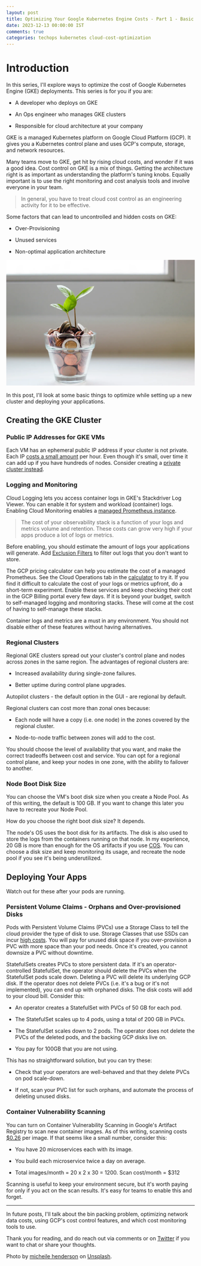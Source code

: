 ```yaml
---           
layout: post
title: Optimizing Your Google Kubernetes Engine Costs - Part 1 - Basic Tweaks
date: 2023-12-13 00:00:00 IST
comments: true
categories: techops kubernetes cloud-cost-optimization
---
```


Introduction
============

In this series, I'll explore ways to optimize the cost of Google Kubernetes Engine (GKE) deployments. This series is for you if you are:

-   A developer who deploys on GKE

-   An Ops engineer who manages GKE clusters

-   Responsible for cloud architecture at your company

GKE is a managed Kubernetes platform on Google Cloud Platform (GCP). It gives you a Kubernetes control plane and uses GCP's compute, storage, and network resources.

Many teams move to GKE, get hit by rising cloud costs, and wonder if it was a good idea. Cost control on GKE is a mix of things. Getting the architecture right is as important as understanding the platform's tuning knobs. Equally important is to use the right monitoring and cost analysis tools and involve everyone in your team.

> In general, you have to treat cloud cost control as an engineering activity for it to be effective.

Some factors that can lead to uncontrolled and hidden costs on GKE:

-   Over-Provisioning

-   Unused services

-   Non-optimal application architecture

![Save](/assets/images/gke-cost-1.png)

In this post, I'll look at some basic things to optimize while setting up a new cluster and deploying your applications.

Creating the GKE Cluster
------------------------

### **Public IP Addresses for GKE VMs**

Each VM has an ephemeral public IP address if your cluster is not private. Each IP [costs a small amount](https://cloud.google.com/vpc/network-pricing) per hour. Even though it's small, over time it can add up if you have hundreds of nodes. Consider creating a [private cluster instead](https://cloud.google.com/kubernetes-engine/docs/how-to/private-clusters).

### **Logging and Monitoring**

Cloud Logging lets you access container logs in GKE's Stackdriver Log Viewer. You can enable it for system and workload (container) logs. Enabling Cloud Monitoring enables a [managed Prometheus instance](https://cloud.google.com/stackdriver/docs/managed-prometheus#gmp-billing-quotas).

> The cost of your observability stack is a function of your logs and metrics volume and retention. These costs can grow very high if your apps produce a lot of logs or metrics.

Before enabling, you should estimate the amount of logs your applications will generate. Add [Exclusion Filters](https://cloud.google.com/logging/docs/routing/overview#exclusions) to filter out logs that you don't want to store.

The GCP pricing calculator can help you estimate the cost of a managed Prometheus. See the Cloud Operations tab in the [calculator](https://cloud.google.com/products/calculator) to try it. If you find it difficult to calculate the cost of your logs or metrics upfront, do a short-term experiment. Enable these services and keep checking their cost in the GCP Billing portal every few days. If it is beyond your budget, switch to self-managed logging and monitoring stacks. These will come at the cost of having to self-manage these stacks.

Container logs and metrics are a must in any environment. You should not disable either of these features without having alternatives.

### **Regional Clusters**

Regional GKE clusters spread out your cluster's control plane and nodes across zones in the same region. The advantages of regional clusters are:

-   Increased availability during single-zone failures.

-   Better uptime during control plane upgrades.

Autopilot clusters - the default option in the GUI - are regional by default.

Regional clusters can cost more than zonal ones because:

-   Each node will have a copy (i.e. one node) in the zones covered by the regional cluster.

-   Node-to-node traffic between zones will add to the cost.

You should choose the level of availability that you want, and make the correct tradeoffs between cost and service. You can opt for a regional control plane, and keep your nodes in one zone, with the ability to failover to another.

### **Node Boot Disk Size**

You can choose the VM's boot disk size when you create a Node Pool. As of this writing, the default is 100 GB. If you want to change this later you have to recreate your Node Pool. 

How do you choose the right boot disk size? It depends. 

The node's OS uses the boot disk for its artifacts. The disk is also used to store the logs from the containers running on that node. In my experience, 20 GB is more than enough for the OS artifacts if you use [COS](https://cloud.google.com/container-optimized-os/docs/concepts/features-and-benefits). You can choose a disk size and keep monitoring its usage, and recreate the node pool if you see it's being underutilized.

Deploying Your Apps
-------------------

Watch out for these after your pods are running.

### **Persistent Volume Claims - Orphans and Over-provisioned Disks**

Pods with Persistent Volume Claims (PVCs) use a Storage Class to tell the cloud provider the type of disk to use. Storage Classes that use SSDs can incur [high costs](https://cloud.google.com/compute/disks-image-pricing#disk). You will pay for unused disk space if you over-provision a PVC with more space than your pod needs. Once it's created, you cannot downsize a PVC without downtime.

StatefulSets creates PVCs to store persistent data. If it's an operator-controlled StatefulSet, the operator should delete the PVCs when the StatefulSet pods scale down. Deleting a PVC will delete its underlying GCP disk. If the operator does not delete PVCs (i.e. it's a bug or it's not implemented), you can end up with orphaned disks. The disk costs will add to your cloud bill. Consider this:

-   An operator creates a StatefulSet with PVCs of 50 GB for each pod.

-   The StatefulSet scales up to 4 pods, using a total of 200 GB in PVCs.

-   The StatefulSet scales down to 2 pods. The operator does not delete the PVCs of the deleted pods, and the backing GCP disks live on.

-   You pay for 100GB that you are not using.

This has no straightforward solution, but you can try these:

-   Check that your operators are well-behaved and that they delete PVCs on pod scale-down.

-   If not, scan your PVC list for such orphans, and automate the process of deleting unused disks.

### **Container Vulnerability Scanning**

You can turn on Container Vulnerability Scanning in Google's Artifact Registry to scan new container images. As of this writing, scanning costs [$0.26](https://cloud.google.com/artifact-analysis/pricing#vulnz) per image. If that seems like a small number, consider this:

-   You have 20 microservices each with its image.

-   You build each microservice twice a day on average.

-   Total images/month = 20 x 2 x 30 = 1200. Scan cost/month = $312

Scanning is useful to keep your environment secure, but it's worth paying for only if you act on the scan results. It's easy for teams to enable this and forget.

* * * * *

In future posts, I'll talk about the bin packing problem, optimizing network data costs, using GCP's cost control features, and which cost monitoring tools to use.

Thank you for reading, and do reach out via comments or on [Twitter](https://twitter.com/talonx) if you want to chat or share your thoughts.

Photo by [micheile henderson](https://unsplash.com/@micheile?utm_content=creditCopyText&utm_medium=referral&utm_source=unsplash) on [Unsplash](https://unsplash.com/photos/green-plant-in-clear-glass-cup-SoT4-mZhyhE?utm_content=creditCopyText&utm_medium=referral&utm_source=unsplash).